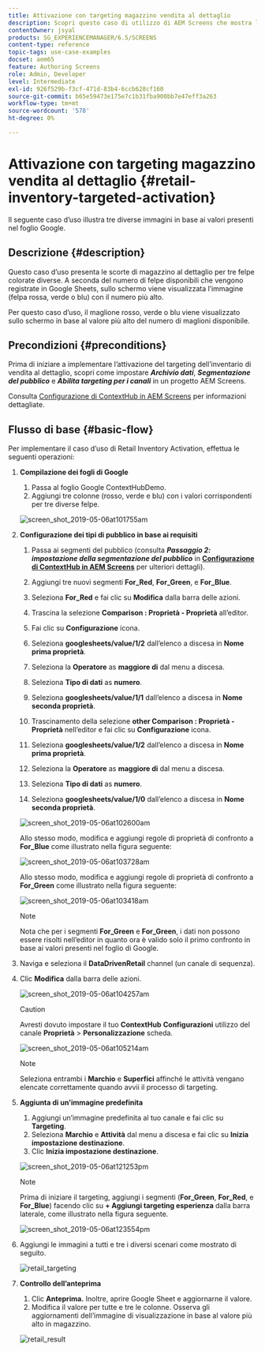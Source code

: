 ```yaml
---
title: Attivazione con targeting magazzino vendita al dettaglio
description: Scopri questo caso di utilizzo di AEM Screens che mostra le scorte di magazzino per la vendita al dettaglio per tre felpe colorate diverse.
contentOwner: jsyal
products: SG_EXPERIENCEMANAGER/6.5/SCREENS
content-type: reference
topic-tags: use-case-examples
docset: aem65
feature: Authoring Screens
role: Admin, Developer
level: Intermediate
exl-id: 926f529b-f3cf-471d-83b4-6ccb628cf160
source-git-commit: b65e59473e175e7c1b31fba900bb7e47eff3a263
workflow-type: tm+mt
source-wordcount: '578'
ht-degree: 0%

---
```


# Attivazione con targeting magazzino vendita al dettaglio {#retail-inventory-targeted-activation}

Il seguente caso d’uso illustra tre diverse immagini in base ai valori presenti nel foglio Google.

## Descrizione {#description}

Questo caso d’uso presenta le scorte di magazzino al dettaglio per tre felpe colorate diverse. A seconda del numero di felpe disponibili che vengono registrate in Google Sheets, sullo schermo viene visualizzata l’immagine (felpa rossa, verde o blu) con il numero più alto.

Per questo caso d’uso, il maglione rosso, verde o blu viene visualizzato sullo schermo in base al valore più alto del numero di maglioni disponibile.

## Precondizioni {#preconditions}

Prima di iniziare a implementare l’attivazione del targeting dell’inventario di vendita al dettaglio, scopri come impostare ***Archivio dati***, ***Segmentazione del pubblico*** e ***Abilita targeting per i canali*** in un progetto AEM Screens.

Consulta [Configurazione di ContextHub in AEM Screens](configuring-context-hub.md) per informazioni dettagliate.

## Flusso di base {#basic-flow}

Per implementare il caso d’uso di Retail Inventory Activation, effettua le seguenti operazioni:

1. **Compilazione dei fogli di Google**

   1. Passa al foglio Google ContextHubDemo.
   1. Aggiungi tre colonne (rosso, verde e blu) con i valori corrispondenti per tre diverse felpe.

   ![screen_shot_2019-05-06at101755am](assets/screen_shot_2019-05-06at101755am.png)

1. **Configurazione dei tipi di pubblico in base ai requisiti**

   1. Passa ai segmenti del pubblico (consulta ***Passaggio 2: impostazione della segmentazione del pubblico*** in **[Configurazione di ContextHub in AEM Screens](configuring-context-hub.md)** per ulteriori dettagli).

   1. Aggiungi tre nuovi segmenti **For_Red**, **For_Green**, e **For_Blue**.

   1. Seleziona **For_Red** e fai clic su **Modifica** dalla barra delle azioni.

   1. Trascina la selezione **Comparison : Proprietà - Proprietà** all’editor.
   1. Fai clic su **Configurazione** icona.
   1. Seleziona **googlesheets/value/1/2** dall’elenco a discesa in **Nome prima proprietà**.
   1. Seleziona la **Operatore** as **maggiore di** dal menu a discesa.
   1. Seleziona **Tipo di dati** as **numero**.
   1. Seleziona **googlesheets/value/1/1** dall’elenco a discesa in **Nome seconda proprietà**.
   1. Trascinamento della selezione **other Comparison : Proprietà - Proprietà** nell’editor e fai clic su **Configurazione** icona.
   1. Seleziona **googlesheets/value/1/2** dall’elenco a discesa in **Nome prima proprietà**.
   1. Seleziona la **Operatore** as **maggiore di** dal menu a discesa.
   1. Seleziona **Tipo di dati** as **numero**.
   1. Seleziona **googlesheets/value/1/0** dall’elenco a discesa in **Nome seconda proprietà**.

   ![screen_shot_2019-05-06at102600am](assets/screen_shot_2019-05-06at102600am.png)

   Allo stesso modo, modifica e aggiungi regole di proprietà di confronto a **For_Blue** come illustrato nella figura seguente:

   ![screen_shot_2019-05-06at103728am](assets/screen_shot_2019-05-06at103728am.png)

   Allo stesso modo, modifica e aggiungi regole di proprietà di confronto a **For_Green** come illustrato nella figura seguente:

   ![screen_shot_2019-05-06at103418am](assets/screen_shot_2019-05-06at103418am.png)

   >[!NOTE]
   >
   >Nota che per i segmenti **For_Green** e **For_Green**, i dati non possono essere risolti nell’editor in quanto ora è valido solo il primo confronto in base ai valori presenti nel foglio di Google.

1. Naviga e seleziona il **DataDrivenRetail** channel (un canale di sequenza).
1. Clic **Modifica** dalla barra delle azioni.

   ![screen_shot_2019-05-06at104257am](assets/screen_shot_2019-05-06at104257am.png)

   >[!CAUTION]
   >
   >Avresti dovuto impostare il tuo **ContextHub** **Configurazioni** utilizzo del canale **Proprietà** > **Personalizzazione** scheda.

   ![screen_shot_2019-05-06at105214am](assets/screen_shot_2019-05-06at105214am.png)

   >[!NOTE]
   >
   >Seleziona entrambi i **Marchio** e **Superfici** affinché le attività vengano elencate correttamente quando avvii il processo di targeting.

1. **Aggiunta di un&#39;immagine predefinita**

   1. Aggiungi un’immagine predefinita al tuo canale e fai clic su **Targeting**.
   1. Seleziona **Marchio** e **Attività** dal menu a discesa e fai clic su **Inizia impostazione destinazione**.
   1. Clic **Inizia impostazione destinazione**.

   ![screen_shot_2019-05-06at121253pm](assets/screen_shot_2019-05-06at121253pm.png)

   >[!NOTE]
   >
   >Prima di iniziare il targeting, aggiungi i segmenti (**For_Green**, **For_Red**, e **For_Blue**) facendo clic su **+ Aggiungi targeting esperienza** dalla barra laterale, come illustrato nella figura seguente.

   ![screen_shot_2019-05-06at123554pm](assets/screen_shot_2019-05-06at123554pm.png)

1. Aggiungi le immagini a tutti e tre i diversi scenari come mostrato di seguito.

   ![retail_targeting](assets/retail_targeting.gif)

1. **Controllo dell’anteprima**

   1. Clic **Anteprima.** Inoltre, aprire Google Sheet e aggiornarne il valore.
   1. Modifica il valore per tutte e tre le colonne. Osserva gli aggiornamenti dell’immagine di visualizzazione in base al valore più alto in magazzino.

   ![retail_result](assets/retail_result.gif)
